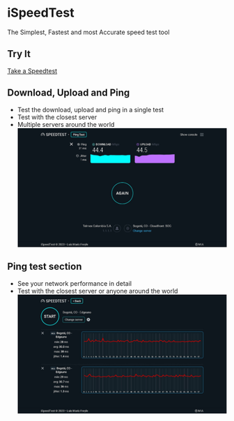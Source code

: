 # iSpeedTest
The Simplest, Fastest and most Accurate speed test tool

## Try It
[Take a Speedtest](https://ispeedtest.xyz/)

## Download, Upload and Ping
* Test the download, upload and ping in a single test
* Test with the closest server
* Multiple servers around the world
![Screenshot](https://raw.githubusercontent.com/mariofreyle/speedtest/master/screenshots/main-1.jpg)

## Ping test section
* See your network performance in detail
* Test with the closest server or anyone around the world
![Screenshot](https://raw.githubusercontent.com/mariofreyle/speedtest/master/screenshots/ping-1.jpg)
